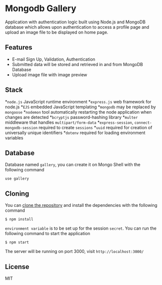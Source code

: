 # Mongodb Gallery

Application with authentication logic built using Node.js and MongoDB database which allows upon authentication to access a profile page and upload an image file to be displayed on home page.

## Features

- E-mail Sign Up, Validation, Authentication
- Submitted data will be stored and retrieved in and from MongoDB Database
- Upload image file with image preview


## Stack

*`node.js` JavaScript runtime environment
*`express.js` web framework for node.js
*`EJS` embedded JavaScript templating
*`mongodb` may be replaced by `mongoose`
*`nodemon` tool automatically restarting the node application when changes are detected
*`bcryptjs` password-hashing library
*`multer` middleware that handles `multipart/form-data`
*`express-session`, `connect-mongodb-session` required to create `sessions`
*`uuid` required for creation of universally unique identifiers
*`dotenv` required for loading environment variables


## Database 

Database named `gallery`, you can create it on Mongo Shell with the following command 

```
use gallery

```

## Cloning

You can [clone the repository](https://docs.github.com/en/repositories/creating-and-managing-repositories/cloning-a-repository) and install the dependencies with the following command

```
$ npm install

```
`environment variable` is to be set up for the session `secret`. You can run the following command to start the application

```
$ npm start

```

The server will be running on port 3000, visit `http://localhost:3000/`


## License

MIT

